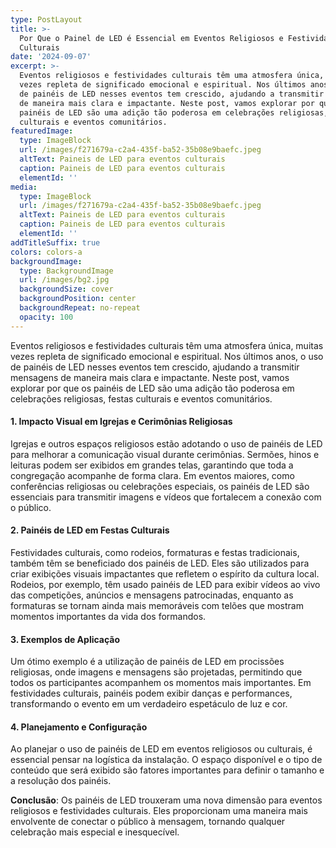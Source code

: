 ```yaml
---
type: PostLayout
title: >-
  Por Que o Painel de LED é Essencial em Eventos Religiosos e Festividades
  Culturais
date: '2024-09-07'
excerpt: >-
  Eventos religiosos e festividades culturais têm uma atmosfera única, muitas
  vezes repleta de significado emocional e espiritual. Nos últimos anos, o uso
  de painéis de LED nesses eventos tem crescido, ajudando a transmitir mensagens
  de maneira mais clara e impactante. Neste post, vamos explorar por que os
  painéis de LED são uma adição tão poderosa em celebrações religiosas, festas
  culturais e eventos comunitários.
featuredImage:
  type: ImageBlock
  url: /images/f271679a-c2a4-435f-ba52-35b08e9baefc.jpeg
  altText: Paineis de LED para eventos culturais
  caption: Paineis de LED para eventos culturais
  elementId: ''
media:
  type: ImageBlock
  url: /images/f271679a-c2a4-435f-ba52-35b08e9baefc.jpeg
  altText: Paineis de LED para eventos culturais
  caption: Paineis de LED para eventos culturais
  elementId: ''
addTitleSuffix: true
colors: colors-a
backgroundImage:
  type: BackgroundImage
  url: /images/bg2.jpg
  backgroundSize: cover
  backgroundPosition: center
  backgroundRepeat: no-repeat
  opacity: 100
---
```

Eventos religiosos e festividades culturais têm uma atmosfera única, muitas vezes repleta de significado emocional e espiritual. Nos últimos anos, o uso de painéis de LED nesses eventos tem crescido, ajudando a transmitir mensagens de maneira mais clara e impactante. Neste post, vamos explorar por que os painéis de LED são uma adição tão poderosa em celebrações religiosas, festas culturais e eventos comunitários.

#### 1. Impacto Visual em Igrejas e Cerimônias Religiosas

Igrejas e outros espaços religiosos estão adotando o uso de painéis de LED para melhorar a comunicação visual durante cerimônias. Sermões, hinos e leituras podem ser exibidos em grandes telas, garantindo que toda a congregação acompanhe de forma clara. Em eventos maiores, como conferências religiosas ou celebrações especiais, os painéis de LED são essenciais para transmitir imagens e vídeos que fortalecem a conexão com o público.

#### 2. Painéis de LED em Festas Culturais

Festividades culturais, como rodeios, formaturas e festas tradicionais, também têm se beneficiado dos painéis de LED. Eles são utilizados para criar exibições visuais impactantes que refletem o espírito da cultura local. Rodeios, por exemplo, têm usado painéis de LED para exibir vídeos ao vivo das competições, anúncios e mensagens patrocinadas, enquanto as formaturas se tornam ainda mais memoráveis com telões que mostram momentos importantes da vida dos formandos.

#### 3. Exemplos de Aplicação

Um ótimo exemplo é a utilização de painéis de LED em procissões religiosas, onde imagens e mensagens são projetadas, permitindo que todos os participantes acompanhem os momentos mais importantes. Em festividades culturais, painéis podem exibir danças e performances, transformando o evento em um verdadeiro espetáculo de luz e cor.

#### 4. Planejamento e Configuração

Ao planejar o uso de painéis de LED em eventos religiosos ou culturais, é essencial pensar na logística da instalação. O espaço disponível e o tipo de conteúdo que será exibido são fatores importantes para definir o tamanho e a resolução dos painéis.

**Conclusão**: Os painéis de LED trouxeram uma nova dimensão para eventos religiosos e festividades culturais. Eles proporcionam uma maneira mais envolvente de conectar o público à mensagem, tornando qualquer celebração mais especial e inesquecível.

